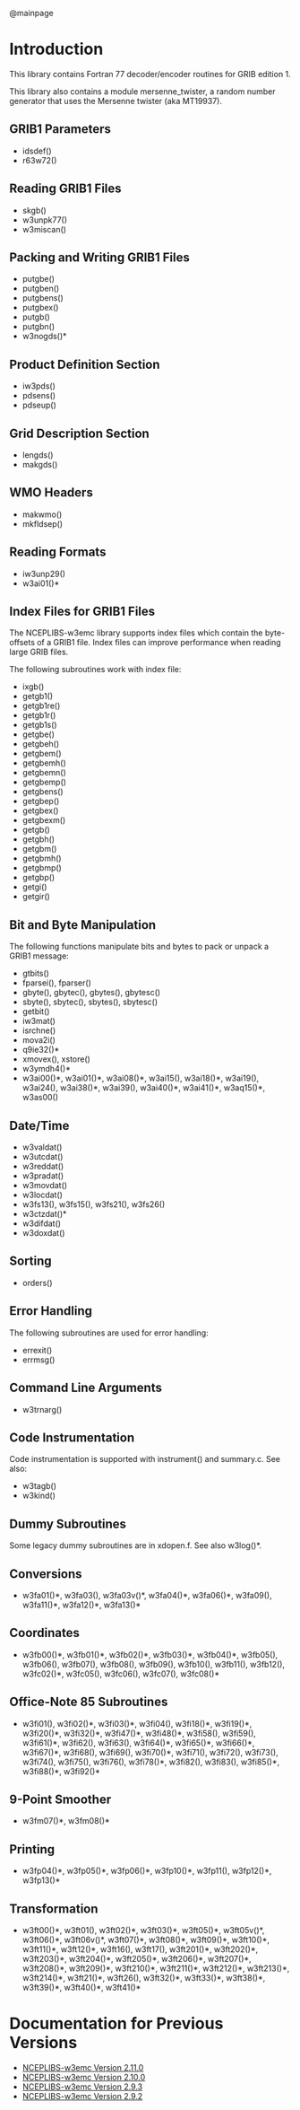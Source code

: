 @mainpage

# Introduction

This library contains Fortran 77 decoder/encoder routines for GRIB
edition 1.

This library also contains a module mersenne_twister, a random number
generator that uses the Mersenne twister (aka MT19937).

## GRIB1 Parameters

* idsdef()
* r63w72()

## Reading GRIB1 Files

* skgb()
* w3unpk77()
* w3miscan()

## Packing and Writing GRIB1 Files

* putgbe()
* putgben()
* putgbens()
* putgbex()
* putgb()
* putgbn()
* w3nogds()\*

## Product Definition Section

* iw3pds()
* pdsens()
* pdseup()

## Grid Description Section

* lengds()
* makgds()

## WMO Headers

* makwmo()
* mkfldsep()

## Reading Formats

* iw3unp29()
* w3ai01()\*

## Index Files for GRIB1 Files

The NCEPLIBS-w3emc library supports index files which contain the
byte-offsets of a GRIB1 file. Index files can improve performance when
reading large GRIB files.

The following subroutines work with index file:
* ixgb()
* getgb1()
* getgb1re()
* getgb1r()
* getgb1s()
* getgbe()
* getgbeh()
* getgbem()
* getgbemh()
* getgbemn()
* getgbemp()
* getgbens()
* getgbep()
* getgbex()
* getgbexm()
* getgb()
* getgbh()
* getgbm()
* getgbmh()
* getgbmp()
* getgbp()
* getgi()
* getgir()

## Bit and Byte Manipulation

The following functions manipulate bits and bytes to pack or unpack a
GRIB1 message:
* gtbits()
* fparsei(), fparser()
* gbyte(), gbytec(), gbytes(), gbytesc()
* sbyte(), sbytec(), sbytes(), sbytesc()
* getbit()
* iw3mat()
* isrchne()
* mova2i()
* q9ie32()\*
* xmovex(), xstore()
* w3ymdh4()\*
* w3ai00()\*, w3ai01()\*, w3ai08()\*, w3ai15(), w3ai18()\*, w3ai19(),
  w3ai24(), w3ai38()\*, w3ai39(), w3ai40()\*, w3ai41()\*, w3aq15()\*, w3as00()

## Date/Time

* w3valdat()
* w3utcdat()
* w3reddat()
* w3pradat()
* w3movdat()
* w3locdat()
* w3fs13(), w3fs15(), w3fs21(), w3fs26()
* w3ctzdat()\*
* w3difdat()
* w3doxdat()

## Sorting

* orders()

## Error Handling

The following subroutines are used for error handling:
* errexit()
* errmsg()

## Command Line Arguments

* w3trnarg()

## Code Instrumentation

Code instrumentation is supported with instrument() and summary.c. See also:
* w3tagb()
* w3kind()

## Dummy Subroutines

Some legacy dummy subroutines are in xdopen.f. See also w3log()\*.

## Conversions

* w3fa01()\*, w3fa03(), w3fa03v()\*, w3fa04()\*, w3fa06()\*, w3fa09(), w3fa11()\*, w3fa12()\*, w3fa13()\*

## Coordinates

* w3fb00()\*, w3fb01()\*, w3fb02()\*, w3fb03()\*, w3fb04()\*, w3fb05(),
  w3fb06(), w3fb07(), w3fb08(), w3fb09(), w3fb10(), w3fb11(),
  w3fb12(), w3fc02()\*, w3fc05(), w3fc06(), w3fc07(), w3fc08()\*

## Office-Note 85 Subroutines

* w3fi01(), w3fi02()\*, w3fi03()\*, w3fi04(), w3fi18()\*, w3fi19()\*,
  w3fi20()\*, w3fi32()\*, w3fi47()\*, w3fi48()\*, w3fi58(),
  w3fi59(), w3fi61()\*, w3fi62(), w3fi63(), w3fi64()\*, w3fi65()\*,
  w3fi66()\*, w3fi67()\*, w3fi68(), w3fi69(), w3fi70()\*, w3fi71(),
  w3fi72(), w3fi73(), w3fi74(), w3fi75(), w3fi76(), w3fi78()\*,
  w3fi82(), w3fi83(), w3fi85()\*, w3fi88()\*, w3fi92()\*

## 9-Point Smoother

* w3fm07()\*, w3fm08()\*

## Printing

* w3fp04()\*, w3fp05()\*, w3fp06()\*, w3fp10()\*, w3fp11(), w3fp12()\*, w3fp13()\*

## Transformation

* w3ft00()\*, w3ft01(), w3ft02()\*, w3ft03()\*, w3ft05()\*, w3ft05v()\*,
  w3ft06()\*, w3ft06v()\*, w3ft07()\*, w3ft08()\*, w3ft09()\*, w3ft10()\*,
  w3ft11()\*, w3ft12()\*, w3ft16(), w3ft17(), w3ft201()\*, w3ft202()\*,
  w3ft203()\*, w3ft204()\*, w3ft205()\*, w3ft206()\*, w3ft207()\*, w3ft208()\*,
  w3ft209()\*, w3ft210()\*, w3ft211()\*, w3ft212()\*, w3ft213()\*, w3ft214()\*,
  w3ft21()\*, w3ft26(), w3ft32()\*, w3ft33()\*, w3ft38()\*, w3ft39()\*,
  w3ft40()\*, w3ft41()\*

# Documentation for Previous Versions

* [NCEPLIBS-w3emc Version 2.11.0](ver-2.11.0/index.html)
* [NCEPLIBS-w3emc Version 2.10.0](ver-2.10.0/index.html)
* [NCEPLIBS-w3emc Version 2.9.3](ver-2.9.3/index.html)
* [NCEPLIBS-w3emc Version 2.9.2](ver-2.9.2/index.html)

